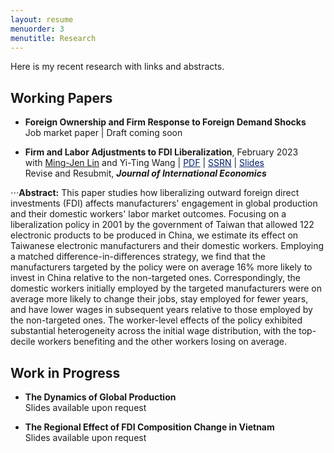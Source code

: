 ```yaml
---
layout: resume
menuorder: 3
menutitle: Research
---
```


Here is my recent research with links and abstracts. 

## Working Papers
- **Foreign Ownership and Firm Response to Foreign Demand Shocks** <br>
Job market paper | Draft coming soon

- **Firm and Labor Adjustments to FDI Liberalization**, February 2023 <br>
with <a href="https://economicsatntu.wixsite.com/ming-jen-lin" target="_blank">Ming-Jen Lin</a> and Yi-Ting Wang | <a href="https://sungjuwu.github.io/documents/CNFDI_paper.pdf" target="_blank"><span style="color:#012169"><u>PDF</u></span></a> | <a href="https://papers.ssrn.com/sol3/papers.cfm?abstract_id=4347657" target="_blank"><span style="color:#012169"><u>SSRN</u></span></a> | <a href="https://sungjuwu.github.io/documents/CNFDI_slides.pdf" target="_blank"><span style="color:#012169"><u>Slides</u></span></a> <br>
Revise and Resubmit, <em>**Journal of International Economics**</em>

⋅⋅⋅**Abstract:** This paper studies how liberalizing outward foreign direct investments (FDI) affects manufacturers' engagement in global production and their domestic workers' labor market outcomes. Focusing on a liberalization policy in 2001 by the government of Taiwan that allowed 122 electronic products to be produced in China, we estimate its effect on Taiwanese electronic manufacturers and their domestic workers. Employing a matched difference-in-differences strategy, we find that the manufacturers targeted by the policy were on average 16% more likely to invest in China relative to the non-targeted ones. Correspondingly, the domestic workers initially employed by the targeted manufacturers were on average more likely to change their jobs, stay employed for fewer years, and have lower wages in subsequent years relative to those employed by the non-targeted ones. The worker-level effects of the policy exhibited substantial heterogeneity across the initial wage distribution, with the top-decile workers benefiting and the other workers losing on average.

## Work in Progress
- **The Dynamics of Global Production** <br>
Slides available upon request

- **The Regional Effect of FDI Composition Change in Vietnam** <br>
Slides available upon request
